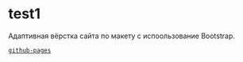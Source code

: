 # test1
Адаптивная вёрстка сайта по макету с испоользование Bootstrap.

[`github-pages`](https://neirokin.github.io/test1/)
